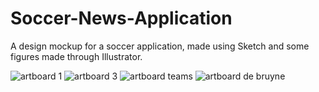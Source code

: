 # Soccer-News-Application
A design mockup for a soccer application, made using Sketch and some figures made through Illustrator.
 
 ![artboard 1](https://cloud.githubusercontent.com/assets/16433927/15983024/8ff509b0-2f68-11e6-84e4-d8d3222ba25f.png)
 ![artboard 3](https://cloud.githubusercontent.com/assets/16433927/15983033/cafa6884-2f68-11e6-9b5d-a8bda1dd067c.png)
 ![artboard teams](https://cloud.githubusercontent.com/assets/16433927/15983032/caf9e2ba-2f68-11e6-9e6e-75c527e921ea.png)
 ![artboard de bruyne](https://cloud.githubusercontent.com/assets/16433927/15983034/cb013204-2f68-11e6-833d-aec15d74a542.png)
